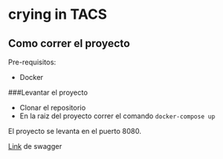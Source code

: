 # crying in TACS

## Como correr el proyecto

Pre-requisitos:
* Docker

###Levantar el proyecto
* Clonar el repositorio
* En la raiz del proyecto correr el comando `docker-compose up`

El proyecto se levanta en el puerto 8080.

[Link](localhost:8080/swagger-ui.html) de swagger
